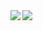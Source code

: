 <a href="https://github.com/anuraghazra/github-readme-stats">
  <img align="left" src="https://github-readme-stats.vercel.app/api?username=awakot&count_private=true&theme=maroongold" />
</a>
<a href="https://github.com/anuraghazra/github-readme-stats">
  <img align="left" src="https://github-readme-stats.vercel.app/api/top-langs/?username=awakot&theme=slateorange" />
</a>


<!--
**awakot/awakot** is a ✨ _special_ ✨ repository because its `README.md` (this file) appears on your GitHub profile.


Here are some ideas to get you started:

- 🔭 I’m currently working on ...
- 🌱 I’m currently learning ...
- 👯 I’m looking to collaborate on ...
- 🤔 I’m looking for help with ...
- 💬 Ask me about ...
- 📫 How to reach me: ...
- 😄 Pronouns: ...
- ⚡ Fun fact: ...
-->
